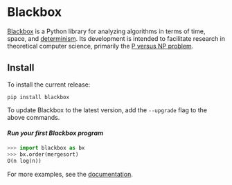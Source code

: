 
# Blackbox

[Blackbox](https://en.wikipedia.org/wiki/Black_box) is a Python library for analyzing algorithms in terms of time, space, and [determinism](https://en.wikipedia.org/wiki/Deterministic_algorithm). Its development is intended to facilitate research in theoretical computer science, primarily the [P versus NP problem](https://en.wikipedia.org/wiki/P_versus_NP_problem).

## Install

To install the current release:

```
pip install blackbox
```

To update Blackbox to the latest version, add the `--upgrade` flag to the above commands.

#### *Run your first Blackbox program*

```python
>>> import blackbox as bx
>>> bx.order(mergesort)
O(n log(n))
```

For more examples, see the [documentation](/Documentation/index.md).
